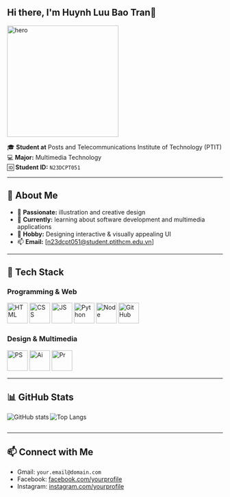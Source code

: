 ## Hi there, I'm Huynh Luu Bao Tran👋

<p align="left">
   <img src="https://raw.githubusercontent.com/TranQuynh555/TranQuynh555/f06f0b4e0a60023ea54706ac6cd3ce2eda540dba/images/Logo-cong-nghe-thong-tin-2.webp" alt="hero" width="260"/>
</p>

🎓 **Student at** Posts and Telecommunications Institute of Technology (PTIT)  
💻 **Major:** Multimedia Technology  
🆔 **Student ID:** `N23DCPT051`  

---

## 🌟 About Me
- 🎨 **Passionate:** illustration and creative design  
- 🌱 **Currently:** learning about software development and multimedia applications  
- 🧩 **Hobby:** Designing interactive & visually appealing UI  
- 📫 **Email:** [n23dcpt051@student.ptithcm.edu.vn]

---

## 🧰 Tech Stack

### Programming & Web
<p>
  <img alt="HTML" src="https://raw.githubusercontent.com/USERNAME/USERNAME/main/images/html.png" width="48" />
  <img alt="CSS"  src="https://raw.githubusercontent.com/USERNAME/USERNAME/main/images/css.png"  width="48" />
  <img alt="JS"   src="https://raw.githubusercontent.com/USERNAME/USERNAME/main/images/js.png"   width="48" />
  <img alt="Python" src="https://raw.githubusercontent.com/USERNAME/USERNAME/main/images/python.png" width="48" />
  <img alt="Node" src="https://raw.githubusercontent.com/USERNAME/USERNAME/main/images/node.png" width="48" />
  <img alt="GitHub" src="https://github.githubassets.com/images/modules/logos_page/GitHub-Mark.png" width="48" />
</p>

### Design & Multimedia
<p>
  <img alt="PS" src="https://raw.githubusercontent.com/USERNAME/USERNAME/main/images/ps.png" width="48" />
  <img alt="Ai" src="https://raw.githubusercontent.com/USERNAME/USERNAME/main/images/ai.png" width="48" />
  <img alt="Pr" src="https://raw.githubusercontent.com/USERNAME/USERNAME/main/images/pr.png" width="48" />
</p>

---

## 📊 GitHub Stats
<!-- change USERNAME below -->
<p>
  <img align="left" alt="GitHub stats" src="https://github-readme-stats.vercel.app/api?username=USERNAME&show_icons=true&theme=dark&count_private=true" />
  <img alt="Top Langs" src="https://github-readme-stats.vercel.app/api/top-langs/?username=USERNAME&layout=compact&theme=dark" />
</p>
<div style="clear: both;"></div>

---

## 📫 Connect with Me
- Gmail: `your.email@domain.com` <!-- CHANGE -->
- Facebook: [facebook.com/yourprofile](https://facebook.com/yourprofile) <!-- optional -->
- Instagram: [instagram.com/yourprofile](https://instagram.com/yourprofile)
